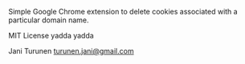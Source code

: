 Simple Google Chrome extension to delete cookies associated with a particular domain name.

MIT License yadda yadda

Jani Turunen
turunen.jani@gmail.com

